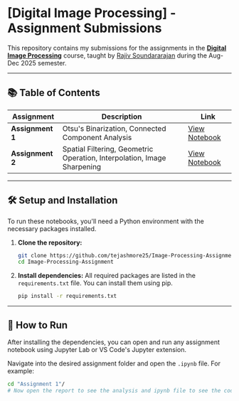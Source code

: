 # [Digital Image Processing] - Assignment Submissions

This repository contains my submissions for the assignments in the [**Digital Image Processing**](https://ece.iisc.ac.in/~rajivs/#/teaching/dip) course, taught by [Rajiv Soundararajan](https://ece.iisc.ac.in/rajiv-soundararajan/) during the Aug-Dec 2025 semester.

---

## 📚 Table of Contents

| Assignment          | Description                                    | Link                                                      |
| ------------------------- | ---------------------------------------------- | --------------------------------------------------------- |
| **Assignment 1** | Otsu's Binarization, Connected Component Analysis     | [View Notebook](./Assignment%201/DIP_Assignment_1.ipynb)      |
| **Assignment 2** |Spatial Filtering, Geometric Operation, Interpolation, Image Sharpening | [View Notebook](./Assignment%202/DIP_Assignment_2.ipynb)      |
---

## 🛠️ Setup and Installation

To run these notebooks, you'll need a Python environment with the necessary packages installed.

1.  **Clone the repository:**
    ```bash
    git clone https://github.com/tejashmore25/Image-Processing-Assignment.git
    cd Image-Processing-Assignment
    ```

2.  **Install dependencies:** All required packages are listed in the `requirements.txt` file. You can install them using pip.
    ```bash
    pip install -r requirements.txt
    ```

---

## 🚀 How to Run

After installing the dependencies, you can open and run any assignment notebook using Jupyter Lab or VS Code's Jupyter extension.

Navigate into the desired assignment folder and open the `.ipynb` file. 
For example:
```bash
cd "Assignment 1"/
# Now open the report to see the analysis and ipynb file to see the code
```